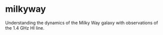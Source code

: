 # milkyway
Understanding the dynamics of the Milky Way galaxy with observations of the 1.4 GHz HI line.
